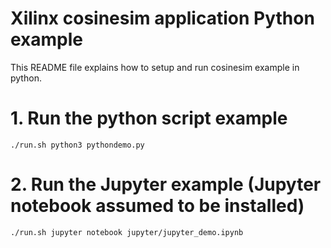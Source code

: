 # Xilinx cosinesim application Python example

This README file explains how to setup and run cosinesim example in python.

# 1. Run the python script example
```
./run.sh python3 pythondemo.py
```

# 2. Run the Jupyter example (Jupyter notebook assumed to be installed)
```
./run.sh jupyter notebook jupyter/jupyter_demo.ipynb
```